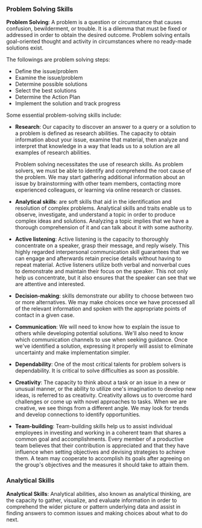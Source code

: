 ### Problem Solving Skills

**Problem Solving**: A problem is a question or circumstance that causes confusion, bewilderment, or trouble. It is a dilemma that must be fixed or addressed in order to obtain the desired outcome. Problem solving entails goal-oriented thought and activity in circumstances where no ready-made solutions exist.

The followings are problem solving steps:

  - Define the issue/problem
  - Examine the issue/problem
  - Determine possible solutions
  - Select the best solutions
  - Determine the Action Plan
  - Implement the solution and track progress

Some essential problem-solving skills include:
  - **Research**: Our capacity to discover an answer to a query or a solution to a problem is defined as research abilities. The capacity to obtain information about your issue, examine that material, then analyze and interpret that knowledge in a way that leads us to a solution are all examples of research abilities.

    Problem solving necessitates the use of research skills. As problem solvers, we must be able to identify and comprehend the root cause of the problem. We       may start gathering additional information about an issue by brainstorming with other team members, contacting more experienced colleagues, or learning via     online research or classes.
  - **Analytical skills**: are soft skills that aid in the identification and resolution of complex problems. Analytical skills and traits enable us to observe, investigate, and understand a topic in order to produce complex ideas and solutions. Analyzing a topic implies that we have a thorough comprehension of it and can talk about it with some authority.
  - **Active listening**: Active listening is the capacity to thoroughly concentrate on a speaker, grasp their message, and reply wisely. This highly regarded interpersonal communication skill guarantees that we can engage and afterwards retain precise details without having to repeat material. Active listeners utilize both verbal and nonverbal cues to demonstrate and maintain their focus on the speaker. This not only help us concentrate, but it also ensures that the speaker can see that we are attentive and interested.
  - **Decision-making**: skills demonstrate our ability to choose between two or more alternatives. We may make choices once we have processed all of the relevant information and spoken with the appropriate points of contact in a given case.
  - **Communication**: We will need to know how to explain the issue to others while developing potential solutions. We'll also need to know which communication channels to use when seeking guidance. Once we've identified a solution, expressing it properly will assist to eliminate uncertainty and make implementation simpler.
  - **Dependability**: One of the most critical talents for problem solvers is dependability. It is critical to solve difficulties as soon as possible.
  - **Creativity**: The capacity to think about a task or an issue in a new or unusual manner, or the ability to utilize one's imagination to develop new ideas, is referred to as creativity. Creativity allows us to overcome hard challenges or come up with novel approaches to tasks. When we are creative, we see things from a different angle. We may look for trends and develop connections to identify opportunities.
  - **Team-building**: Team-building skills help us to assist individual employees in investing and working in a coherent team that shares a common goal and accomplishments. Every member of a productive team believes that their contribution is appreciated and that they have influence when setting objectives and devising strategies to achieve them. A team may cooperate to accomplish its goals after agreeing on the group's objectives and the measures it should take to attain them.

### Analytical Skills

**Analytical Skills**: Analytical abilities, also known as analytical thinking, are the capacity to gather, visualize, and evaluate information in order to comprehend the wider picture or pattern underlying data and assist in finding answers to common issues and making choices about what to do next.










